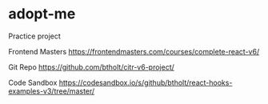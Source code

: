# adopt-me
Practice project

Frontend Masters
https://frontendmasters.com/courses/complete-react-v6/

Git Repo
https://github.com/btholt/citr-v6-project/

Code Sandbox
https://codesandbox.io/s/github/btholt/react-hooks-examples-v3/tree/master/

